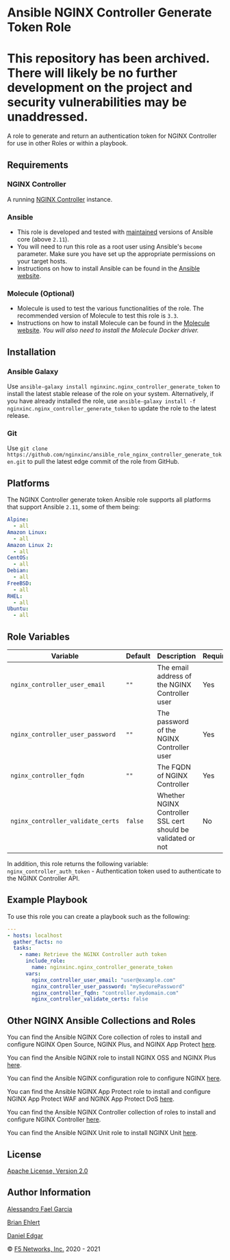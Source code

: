 # Ansible NGINX Controller Generate Token Role

# This repository has been archived. There will likely be no further development on the project and security vulnerabilities may be unaddressed.

A role to generate and return an authentication token for NGINX Controller for use in other Roles or within a playbook.

## Requirements

### NGINX Controller

A running [NGINX Controller](https://www.nginx.com/products/nginx-controller/) instance.

### Ansible

* This role is developed and tested with [maintained](https://docs.ansible.com/ansible/devel/reference_appendices/release_and_maintenance.html) versions of Ansible core (above `2.11`).
* You will need to run this role as a root user using Ansible's `become` parameter. Make sure you have set up the appropriate permissions on your target hosts.
* Instructions on how to install Ansible can be found in the [Ansible website](https://docs.ansible.com/ansible/latest/installation_guide/intro_installation.html#upgrading-ansible-from-version-2-9-and-older-to-version-2-10-or-later).

### Molecule (Optional)

* Molecule is used to test the various functionalities of the role. The recommended version of Molecule to test this role is `3.3`.
* Instructions on how to install Molecule can be found in the [Molecule website](https://molecule.readthedocs.io/en/latest/installation.html). _You will also need to install the Molecule Docker driver._

## Installation

### Ansible Galaxy

Use `ansible-galaxy install nginxinc.nginx_controller_generate_token` to install the latest stable release of the role on your system. Alternatively, if you have already installed the role, use `ansible-galaxy install -f nginxinc.nginx_controller_generate_token` to update the role to the latest release.

### Git

Use `git clone https://github.com/nginxinc/ansible_role_nginx_controller_generate_token.git` to pull the latest edge commit of the role from GitHub.

## Platforms

The NGINX Controller generate token Ansible role supports all platforms that support Ansible `2.11`, some of them being:

```yaml
Alpine:
  - all
Amazon Linux:
  - all
Amazon Linux 2:
  - all
CentOS:
  - all
Debian:
  - all
FreeBSD:
  - all
RHEL:
  - all
Ubuntu:
  - all
```

## Role Variables

| Variable | Default | Description | Required |
| -------- | ------- | ----------- | -------- |
| `nginx_controller_user_email` | `""` | The email address of the NGINX Controller user | Yes |
| `nginx_controller_user_password` | `""` | The password of the NGINX Controller user | Yes |
| `nginx_controller_fqdn` | `""` | The FQDN of NGINX Controller | Yes |
| `nginx_controller_validate_certs` | `false` | Whether NGINX Controller SSL cert should be validated or not | No |

In addition, this role returns the following variable:
`nginx_controller_auth_token` - Authentication token used to authenticate to the NGINX Controller API.

## Example Playbook

To use this role you can create a playbook such as the following:

```yaml
---
- hosts: localhost
  gather_facts: no
  tasks:
    - name: Retrieve the NGINX Controller auth token
      include_role:
        name: nginxinc.nginx_controller_generate_token
      vars:
        nginx_controller_user_email: "user@example.com"
        nginx_controller_user_password: "mySecurePassword"
        nginx_controller_fqdn: "controller.mydomain.com"
        nginx_controller_validate_certs: false
```

## Other NGINX Ansible Collections and Roles

You can find the Ansible NGINX Core collection of roles to install and configure NGINX Open Source, NGINX Plus, and NGINX App Protect [here](https://github.com/nginxinc/ansible-collection-nginx).

You can find the Ansible NGINX role to install NGINX OSS and NGINX Plus [here](https://github.com/nginxinc/ansible-role-nginx).

You can find the Ansible NGINX configuration role to configure NGINX [here](https://github.com/nginxinc/ansible-role-nginx-config).

You can find the Ansible NGINX App Protect role to install and configure NGINX App Protect WAF and NGINX App Protect DoS [here](https://github.com/nginxinc/ansible-role-nginx-app-protect).

You can find the Ansible NGINX Controller collection of roles to install and configure NGINX Controller [here](https://github.com/nginxinc/ansible-collection-nginx_controller).

You can find the Ansible NGINX Unit role to install NGINX Unit [here](https://github.com/nginxinc/ansible-role-nginx-unit).

## License

[Apache License, Version 2.0](https://github.com/nginxinc/ansible-role-nginx-config/blob/main/LICENSE)

## Author Information

[Alessandro Fael Garcia](https://github.com/alessfg)

[Brian Ehlert](https://github.com/brianehlert)

[Daniel Edgar](https://github.com/aknot242)

&copy; [F5 Networks, Inc.](https://www.f5.com/) 2020 - 2021
